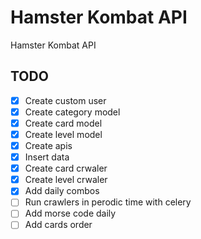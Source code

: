 # Hamster Kombat API

Hamster Kombat API



## TODO

- [x] Create custom user
- [x] Create category model
- [x] Create card model
- [x] Create level model
- [x] Create apis
- [X] Insert data
- [X] Create card crwaler
- [X] Create level crwaler
- [X] Add daily combos
- [ ] Run crawlers in perodic time with celery
- [ ] Add morse code daily
- [ ] Add cards order